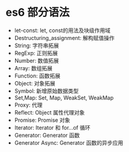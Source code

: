 # es6 部分语法

- let-const: let, const的用法及块级作用域
- Destructuring_assignment: 解构赋值操作
- String: 字符串拓展
- RegExp: 正则拓展
- Number: 数值拓展
- Array: 数组拓展
- Function: 函数拓展
- Object: 对象拓展
- Symbol: 新增原始数据类型
- Set,Map: Set, Map, WeakSet, WeakMap
- Proxy: 代理
- Reflect: Object 属性代理对象
- Promise: Promise 对象
- Iterator: Iterator 和 for...of 循环
- Generator: Generator 函数
- Generator Async: Generator 函数的异步应用